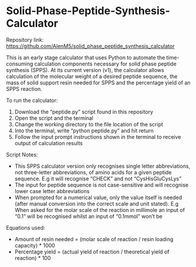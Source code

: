 # Solid-Phase-Peptide-Synthesis-Calculator

Repository link: https://github.com/AlenM5/solid_phase_peptide_synthesis_calculator

This is an early stage calculator that uses Python to automate the time-consuming calculation components necessary for solid phase peptide synthesis (SPPS). 
At its current version (v1), the calculator allows calculation of the molecular weight of a desired peptide sequence, the mass of solid support resin needed for SPPS and the percentage yield of an SPPS reaction. 

To run the calculator:
1. Download the “peptide.py” script found in this repository
2. Open the script and the terminal 
3. Change the working directory to the file location of the script
4. Into the terminal, write “python peptide.py” and hit return
5. Follow the input prompt instructions shown in the terminal to receive output of calculation results

Script Notes:
- This SPPS calculator version only recognises single letter abbreviations, not three-letter abbreviations, of amino acids for a given peptide sequence. E.g it will recognise “CHECK” and not “CysHisGluCysLys”
- The input for peptide sequence is not case-sensitive and will recognise lower case letter abbreviations
- When prompted for a numerical value, only the value itself is needed (after manual conversion into the correct scale and unit stated). E.g When asked for the molar scale of the reaction in millimole an input of “0.1” will be recognised whilst an input of “0.1mmol” won’t be

Equations used:
- Amount of resin needed = (molar scale of reaction / resin loading capacity) * 1000
- Percentage yield = (actual yield of reaction / theoretical yield of reaction) * 100
